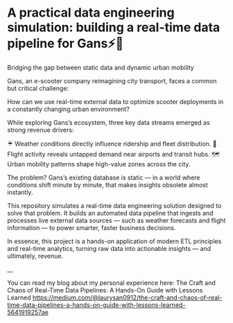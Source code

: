 # A practical data engineering simulation: building a real-time data pipeline for Gans⚡🛴

Bridging the gap between static data and dynamic urban mobility

Gans, an e-scooter company reimagining city transport, faces a common but critical challenge:

How can we use real-time external data to optimize scooter deployments in a constantly changing urban environment?

While exploring Gans’s ecosystem, three key data streams emerged as strong revenue drivers:

☔️ Weather conditions directly influence ridership and fleet distribution.
🛬 Flight activity reveals untapped demand near airports and transit hubs.
🗺️ Urban mobility patterns shape high-value zones across the city.

The problem? Gans’s existing database is static — in a world where conditions shift minute by minute, that makes insights obsolete almost instantly.

This repository simulates a real-time data engineering solution designed to solve that problem. It builds an automated data pipeline that ingests and processes live external data sources — such as weather forecasts and flight information — to power smarter, faster business decisions.

In essence, this project is a hands-on application of modern ETL principles and real-time analytics, turning raw data into actionable insights — and ultimately, revenue.

__

You can read my blog about my personal experience here: 
The Craft and Chaos of Real-Time Data Pipelines: A Hands-On Guide with Lessons Learned
https://medium.com/@laurysan0912/the-craft-and-chaos-of-real-time-data-pipelines-a-hands-on-guide-with-lessons-learned-5641919257ae
